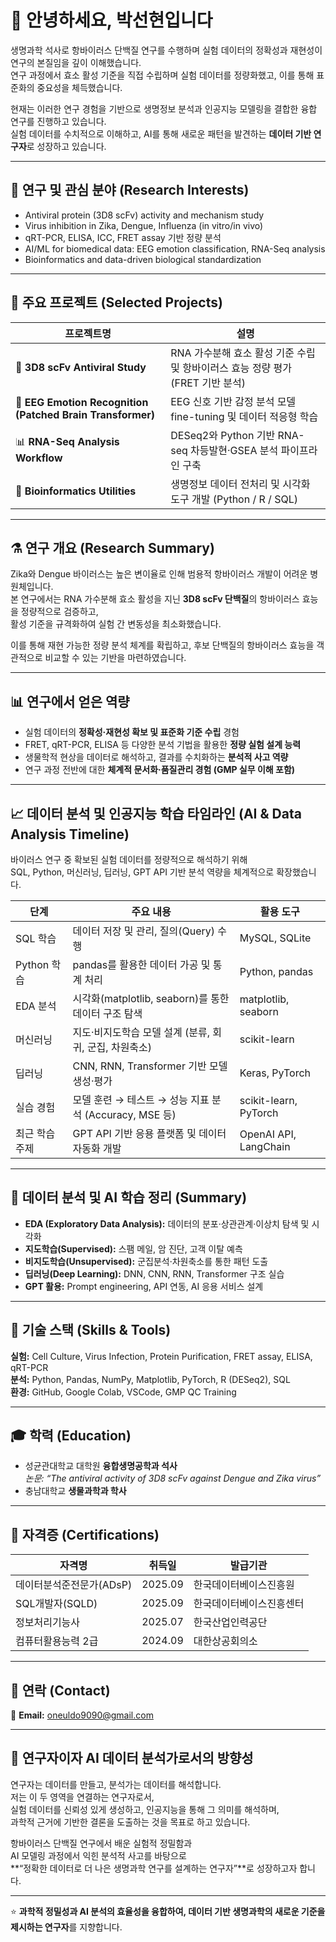 # 👋 안녕하세요, 박선현입니다  

생명과학 석사로 항바이러스 단백질 연구를 수행하며 실험 데이터의 정확성과 재현성이 연구의 본질임을 깊이 이해했습니다.  
연구 과정에서 효소 활성 기준을 직접 수립하며 실험 데이터를 정량화했고, 이를 통해 표준화의 중요성을 체득했습니다.  

현재는 이러한 연구 경험을 기반으로 생명정보 분석과 인공지능 모델링을 결합한 융합 연구를 진행하고 있습니다.  
실험 데이터를 수치적으로 이해하고, AI를 통해 새로운 패턴을 발견하는 **데이터 기반 연구자**로 성장하고 있습니다.  

---

## 🔬 연구 및 관심 분야 (Research Interests)
- Antiviral protein (3D8 scFv) activity and mechanism study  
- Virus inhibition in Zika, Dengue, Influenza (in vitro/in vivo)  
- qRT-PCR, ELISA, ICC, FRET assay 기반 정량 분석  
- AI/ML for biomedical data: EEG emotion classification, RNA-Seq analysis  
- Bioinformatics and data-driven biological standardization  

---

## 🧠 주요 프로젝트 (Selected Projects)
| 프로젝트명 | 설명 |
|-------------|------|
| 🧬 **3D8 scFv Antiviral Study** | RNA 가수분해 효소 활성 기준 수립 및 항바이러스 효능 정량 평가 (FRET 기반 분석) |
| 🧩 **EEG Emotion Recognition (Patched Brain Transformer)** | EEG 신호 기반 감정 분석 모델 fine-tuning 및 데이터 적응형 학습 |
| 📊 **RNA-Seq Analysis Workflow** | DESeq2와 Python 기반 RNA-seq 차등발현·GSEA 분석 파이프라인 구축 |
| 🧪 **Bioinformatics Utilities** | 생명정보 데이터 전처리 및 시각화 도구 개발 (Python / R / SQL) |

---

## ⚗️ 연구 개요 (Research Summary)
Zika와 Dengue 바이러스는 높은 변이율로 인해 범용적 항바이러스 개발이 어려운 병원체입니다.  
본 연구에서는 RNA 가수분해 효소 활성을 지닌 **3D8 scFv 단백질**의 항바이러스 효능을 정량적으로 검증하고,  
활성 기준을 규격화하여 실험 간 변동성을 최소화했습니다.  

이를 통해 재현 가능한 정량 분석 체계를 확립하고, 후보 단백질의 항바이러스 효능을 객관적으로 비교할 수 있는 기반을 마련하였습니다.  

---

## 📊 연구에서 얻은 역량
- 실험 데이터의 **정확성·재현성 확보 및 표준화 기준 수립** 경험  
- FRET, qRT-PCR, ELISA 등 다양한 분석 기법을 활용한 **정량 실험 설계 능력**  
- 생물학적 현상을 데이터로 해석하고, 결과를 수치화하는 **분석적 사고 역량**  
- 연구 과정 전반에 대한 **체계적 문서화·품질관리 경험 (GMP 실무 이해 포함)**  

---

## 📈 데이터 분석 및 인공지능 학습 타임라인 (AI & Data Analysis Timeline)
바이러스 연구 중 확보된 실험 데이터를 정량적으로 해석하기 위해  
SQL, Python, 머신러닝, 딥러닝, GPT API 기반 분석 역량을 체계적으로 확장했습니다.  

| 단계 | 주요 내용 | 활용 도구 |
|-------|------------|-----------|
| SQL 학습 | 데이터 저장 및 관리, 질의(Query) 수행 | MySQL, SQLite |
| Python 학습 | pandas를 활용한 데이터 가공 및 통계 처리 | Python, pandas |
| EDA 분석 | 시각화(matplotlib, seaborn)를 통한 데이터 구조 탐색 | matplotlib, seaborn |
| 머신러닝 | 지도·비지도학습 모델 설계 (분류, 회귀, 군집, 차원축소) | scikit-learn |
| 딥러닝 | CNN, RNN, Transformer 기반 모델 생성·평가 | Keras, PyTorch |
| 실습 경험 | 모델 훈련 → 테스트 → 성능 지표 분석 (Accuracy, MSE 등) | scikit-learn, PyTorch |
| 최근 학습 주제 | GPT API 기반 응용 플랫폼 및 데이터 자동화 개발 | OpenAI API, LangChain |

---

## 🧠 데이터 분석 및 AI 학습 정리 (Summary)
- **EDA (Exploratory Data Analysis):** 데이터의 분포·상관관계·이상치 탐색 및 시각화  
- **지도학습(Supervised):** 스팸 메일, 암 진단, 고객 이탈 예측  
- **비지도학습(Unsupervised):** 군집분석·차원축소를 통한 패턴 도출  
- **딥러닝(Deep Learning):** DNN, CNN, RNN, Transformer 구조 실습  
- **GPT 활용:** Prompt engineering, API 연동, AI 응용 서비스 설계  

---

## 🧰 기술 스택 (Skills & Tools)
**실험:** Cell Culture, Virus Infection, Protein Purification, FRET assay, ELISA, qRT-PCR  
**분석:** Python, Pandas, NumPy, Matplotlib, PyTorch, R (DESeq2), SQL  
**환경:** GitHub, Google Colab, VSCode, GMP QC Training  

---

## 🎓 학력 (Education)
- 성균관대학교 대학원 **융합생명공학과 석사**  
  *논문: “The antiviral activity of 3D8 scFv against Dengue and Zika virus”*  
- 충남대학교 **생물과학과 학사**

---

## 🧾 자격증 (Certifications)
| 자격명 | 취득일 | 발급기관 |
|--------|--------|-----------|
| 데이터분석준전문가(ADsP) | 2025.09 | 한국데이터베이스진흥원 |
| SQL개발자(SQLD) | 2025.09 | 한국데이터베이스진흥센터 |
| 정보처리기능사 | 2025.07 | 한국산업인력공단 |
| 컴퓨터활용능력 2급 | 2024.09 | 대한상공회의소 |

---

## 💬 연락 (Contact)
📧 **Email:** oneuldo9090@gmail.com  

---

## 🌟 연구자이자 AI 데이터 분석가로서의 방향성

연구자는 데이터를 만들고, 분석가는 데이터를 해석합니다.  
저는 이 두 영역을 연결하는 연구자로서,  
실험 데이터를 신뢰성 있게 생성하고, 인공지능을 통해 그 의미를 해석하며,  
과학적 근거에 기반한 결론을 도출하는 것을 목표로 하고 있습니다.  

항바이러스 단백질 연구에서 배운 실험적 정밀함과  
AI 모델링 과정에서 익힌 분석적 사고를 바탕으로  
**“정확한 데이터로 더 나은 생명과학 연구를 설계하는 연구자”**로 성장하고자 합니다.  

---

⭐ **과학적 정밀성과 AI 분석의 효율성을 융합하여, 데이터 기반 생명과학의 새로운 기준을 제시하는 연구자**를 지향합니다.
